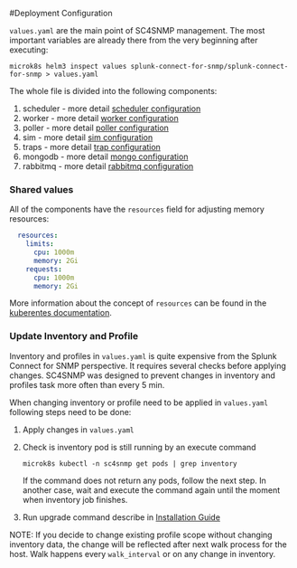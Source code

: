 #Deployment Configuration

`values.yaml` are the main point of SC4SNMP management. The most important variables are already there from the very beginning 
after executing:
```
microk8s helm3 inspect values splunk-connect-for-snmp/splunk-connect-for-snmp > values.yaml
```

The whole file is divided into the following components:

1. scheduler - more detail [scheduler configuration](scheduler-configuration.md)
2. worker - more detail [worker configuration](worker-configuration.md)
3. poller - more detail [poller configuration](poller-configuration.md)
3. sim - more detail [sim configuration](sim-configuration.md)
4. traps - more detail [trap configuration](trap-configuration.md)
5. mongodb - more detail [mongo configuration](mongo-configuration.md)
6. rabbitmq - more detail [rabbitmq configuration](rabbitmq-configuration.md)

### Shared values
All of the components have the `resources` field for adjusting memory resources:
```yaml
  resources:
    limits:
      cpu: 1000m
      memory: 2Gi
    requests:
      cpu: 1000m
      memory: 2Gi
```
More information about the concept of `resources` can be found in the [kuberentes documentation](https://kubernetes.io/docs/concepts/configuration/manage-resources-containers/).

### Update Inventory and Profile
Inventory and profiles in `values.yaml` is quite expensive from the Splunk Connect for SNMP perspective. 
It requires several checks before applying changes. SC4SNMP was designed to prevent changes in inventory and profiles 
task more often than every 5 min. 
 
When changing inventory or profile need to be applied in `values.yaml` following steps need to be done:

1. Apply changes in `values.yaml` 
2. Check is inventory pod is still running by an execute command
   
   ```shell
   microk8s kubectl -n sc4snmp get pods | grep inventory
   ```
   
   If the command does not return any pods, follow the next step. In another case, wait and execute the command again until the moment 
   when inventory job finishes. 
   
3. Run upgrade command describe in [Installation Guide](../../gettingstarted/sc4snmp-installation#install-sc4snmp) 

NOTE: If you decide to change existing profile scope without changing inventory data, the change will be reflected after 
next walk process for the host. Walk happens every `walk_interval` or on any change in inventory.